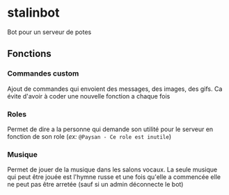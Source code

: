 # stalinbot

Bot pour un serveur de potes

## Fonctions

### Commandes custom
Ajout de commandes qui envoient des messages, des images, des gifs. Ca évite d'avoir à coder une nouvelle fonction a chaque fois

### Roles
Permet de dire a la personne qui demande son utilité pour le serveur en fonction de son role (*ex:* `@Paysan - Ce role est inutile`)

### Musique
Permet de jouer de la musique dans les salons vocaux. La seule musique qui peut être jouée est l'hymne russe et une fois qu'elle a commencée elle ne peut pas être arretée (sauf si un admin déconnecte le bot)
